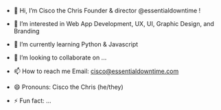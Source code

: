 - 👋 Hi, I’m Cisco the Chris
      Founder & director @essentialdowntime !
  
- 👀 I’m interested in
      Web App Development, UX, UI, Graphic Design, and Branding
  
- 🌱 I’m currently learning Python & Javascript

- 💞️ I’m looking to collaborate on ...

- 📫 How to reach me
      Email: cisco@essentialdowntime.com

- 😄 Pronouns: Cisco the Chris (he/they)

- ⚡ Fun fact: ...

<!---
essentialdowntime/essentialdowntime is a ✨ special ✨ repository because its `README.md` (this file) appears on your GitHub profile.
You can click the Preview link to take a look at your changes.
--->
